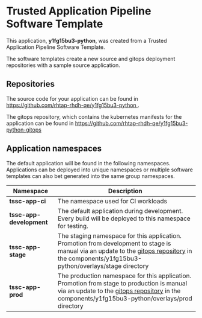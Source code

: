 # Trusted Application Pipeline Software Template

This application, **y1fg15bu3-python**, was created from a Trusted Application Pipeline Software Template.

The software templates create a new source and gitops deployment repositories with a sample source application. 

## Repositories

The source code for your application can be found in [https://github.com/rhtap-rhdh-qe/y1fg15bu3-python ](https://github.com/rhtap-rhdh-qe/y1fg15bu3-python ).
 
The gitops repository, which contains the kubernetes manifests for the application can be found in 
[https://github.com/rhtap-rhdh-qe/y1fg15bu3-python-gitops ](https://github.com/rhtap-rhdh-qe/y1fg15bu3-python-gitops ) 

## Application namespaces 

The default application will be found in the following namespaces. Applications can be deployed into unique namespaces or multiple software templates can also bet generated into the same group namespaces.  

|  Namespace   |  Description   |  
| -------- | -------- |
| **tssc-app-ci** | The namespace used for CI workloads |
| **tssc-app-development** | The default application during development. Every build will be deployed to this namespace for testing. |
| **tssc-app-stage** | The staging namespace for this application. Promotion from development to stage is manual via an update to the [gitops repository](https://github.com/rhtap-rhdh-qe/y1fg15bu3-python-gitops ) in the components/y1fg15bu3-python/overlays/stage directory |
| **tssc-app-prod** | The production namespace for this application. Promotion from stage to production is manual via an update to the [gitops repository](https://github.com/rhtap-rhdh-qe/y1fg15bu3-python-gitops ) in the components/y1fg15bu3-python/overlays/prod directory |
